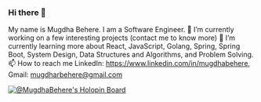 ### Hi there 👋
My name is Mugdha Behere. I am a Software Engineer.
🔭 I’m currently working on a few interesting projects (contact me to know more)
🌱 I’m currently learning more about React, JavaScript, Golang, Spring, Spring Boot, System Design, Data Structures and Algorithms, and Problem Solving.
📫 How to reach me LinkedIn: https://www.linkedin.com/in/mugdhabehere, Gmail: mugdharbehere@gmail.com


[![@MugdhaBehere's Holopin Board](https://holopin.me/mugdhabehere)](https://holopin.io/@mugdhabehere)
